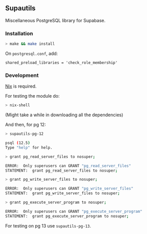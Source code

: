 ## Supautils

Miscellaneous PostgreSQL library for Supabase.

### Installation

```bash
> make && make install
```

On `postgresql.conf`, add:

```
shared_preload_libraries = 'check_role_membership'
```

### Development

[Nix](https://nixos.org/download.html) is required.

For testing the module do:

```bash
> nix-shell
```

(Might take a while in downloading all the dependencies)

And then, for pg 12:

```bash
> supautils-pg-12

psql (12.5)
Type "help" for help.

> grant pg_read_server_files to nosuper;

ERROR:  Only superusers can GRANT "pg_read_server_files"
STATEMENT:  grant pg_read_server_files to nosuper;

> grant pg_write_server_files to nosuper;

ERROR:  Only superusers can GRANT "pg_write_server_files"
STATEMENT:  grant pg_write_server_files to nosuper;

> grant pg_execute_server_program to nosuper;

ERROR:  Only superusers can GRANT "pg_execute_server_program"
STATEMENT:  grant pg_execute_server_program to nosuper;
```

For testing on pg 13 use `supautils-pg-13`.
